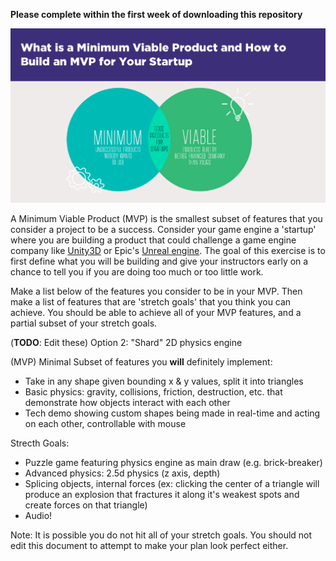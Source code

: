 **Please complete within the first week of downloading this repository**

<img width="800px" src="./media/mvp.png">

A Minimum Viable Product (MVP) is the smallest subset of features that you consider a project to be a success. Consider your game engine a 'startup' where you are building a product that could challenge a game engine company like [Unity3D](https://unity.com/) or Epic's [Unreal engine](https://www.unrealengine.com). The goal of this exercise is to first define what you will be building and give your instructors early on a chance to tell you if you are doing too much or too little work.

Make a list below of the features you consider to be in your MVP. Then make a list of features that are 'stretch goals' that you think you can achieve. You should be able to achieve all of your MVP features, and a partial subset of your stretch goals.

(**TODO**: Edit these)
Option 2: "Shard" 2D physics engine

(MVP) Minimal Subset of features you **will** definitely implement:
- Take in any shape given bounding x & y values, split it into triangles
- Basic physics: gravity, collisions, friction, destruction, etc. that demonstrate how objects interact with each other
- Tech demo showing custom shapes being made in real-time and acting on each other, controllable with mouse

Strecth Goals:
- Puzzle game featuring physics engine as main draw (e.g. brick-breaker)
- Advanced physics: 2.5d physics (z axis, depth)
- Splicing objects, internal forces (ex: clicking the center of a triangle will produce an explosion that fractures it along it's weakest spots and create forces on that triangle)
- Audio!


Note: It is possible you do not hit all of your stretch goals. You should not edit this document to attempt to make your plan look perfect either.
